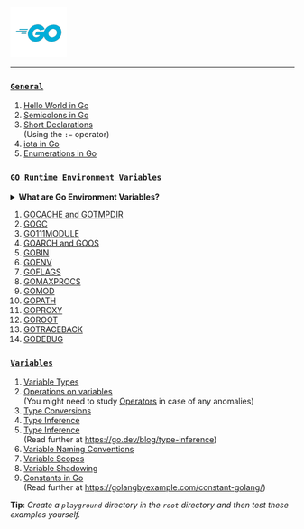 <img src="assets\images\go-logo-blue.png">
<hr>

### [`General`](./general-conventions/)

1. [Hello World in Go](./general/hello-world.md)
2. [Semicolons in Go](./general-conventions/semicolons.md)
3. [Short Declarations](./general/short-declarations.md)<br>
(Using the `:=` operator)
4. [iota in Go](./general/iota.go)
5. [Enumerations in Go](./general/enums.md)

### [`GO Runtime Environment Variables`](./go-runtime-env-vars/)

<details>
    <summary><b>What are Go Environment Variables?</b></summary>

The `go env` command prints the value of environment variables used by the Go tools. These variables are used to configure the behavior of the Go tools and the Go runtime. These runtime environment variables are used to control the behavior of the Go runtime, and the Go tools. The Go tools include the `go` command, the `gofmt` command, and the `godoc` command. The Go runtime is the part of the Go toolchain that executes Go programs.

**Manipulating Go runtime environment variables:**
- Show all environment variables
    ```bash
    go env
    ```
- Show a specific environment variable
    ```bash
    go env [GOPATH]
    ```
- Set an environment variable to a value
    ```bash
    go env -w [GOBIN]=[path/to/directory]
    ```
- Reset an environment variable's value
    ```bash
    go env -u [GOBIN]
    ```
- Get help on a specific subcommand
    ```bash
    # tells you about the -w flag
    go help env -w
    ```
- Get more help
    ```bash
    # tells you about the go env command
    go help env
    ```
    ```bash
    # tells you about all the Go environment variables
    go help environment
    ```

Read further at:
- [A whirlwind tour of Go runtime environment variables - Dave Cheney](https://dave.cheney.net/2015/11/29/a-whirlwind-tour-of-gos-runtime-environment-variables)
- [Go your own way - Sourav Choudhary](https://medium.com/@souravchoudhary0306/go-your-own-way-customizing-go-with-environment-variables-3e47c880fe34)
- [Go environment variables explained in 5 mins - GolangDojo (YT)](https://youtu.be/Ut-NLq6d694?si=pjV1xE1R5Jycsc7r)
- [Golang Environment and Golang Command - Wahyu Eko Hadi Saputro](https://wahyu-ehs.medium.com/golang-environment-and-golang-command-1fdcbc145f32)
- [Go runtime environment variables - Golang Docs](https://pkg.go.dev/runtime#hdr-Environment_Variables)
- [The Go's official env.go file](https://go.dev/src/cmd/go/internal/envcmd/env.go)

The following environment variables (`$name` or `%name%`, depending on the host operating system) control the run-time behavior of Go programs. The meanings and use may change from release to release. 

This arrangement lists the Go runtime environment variables in alphabetical order for easier reference and lookup.
</details>

1. [GOCACHE and GOTMPDIR](./go-runtime-env-vars/GOCACHE-GOTMPDIR.md)
2. [GOGC](./go-runtime-env-vars/GOGC.md)
3. [GO111MODULE](./go-runtime-env-vars/GO111MODULE.md)
4. [GOARCH and GOOS](./go-runtime-env-vars/GOOS-GOARCH.md)
5. [GOBIN](./go-runtime-env-vars/GOBIN.md)
6. [GOENV](./go-runtime-env-vars/GOENV.md)
7. [GOFLAGS](./go-runtime-env-vars/GOFLAGS.md)
8. [GOMAXPROCS](./go-runtime-env-vars/GOMAXPROCS.md)
9. [GOMOD](./go-runtime-env-vars/GOMOD.md)
10. [GOPATH](./go-runtime-env-vars/GOPATH.md)
11. [GOPROXY](./go-runtime-env-vars/GOPROXY.md)
12. [GOROOT](./go-runtime-env-vars/GOROOT.md)
13. [GOTRACEBACK](./go-runtime-env-vars/GOTRACEBACK.md)
14. [GODEBUG](./go-runtime-env-vars/GODEBUG.md)


### [`Variables`](./variables/)

1. [Variable Types](./variables/variable-types.go)
2. [Operations on variables](./variables/operations.go)<br>
(You might need to study [Operators](./operators/) in case of any anomalies)
3. [Type Conversions](./variables/type-conversions.go)
4. [Type Inference](./variables/type-inference.go)
5. [Type Inference](./variables/type-inference.go)<br>
(Read further at <https://go.dev/blog/type-inference>)
6. [Variable Naming Conventions](./variables/variable-naming-conventions.go)
7. [Variable Scopes](./variables/variable-scopes.go)
8. [Variable Shadowing](./variables/shadowing-variables.go)
9. [Constants in Go](./variables/constants.go)<br>
(Read further at <https://golangbyexample.com/constant-golang/>)

__Tip__: _Create a `playground` directory in the `root` directory and then test these examples yourself._